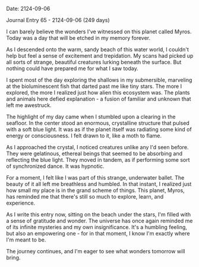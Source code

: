 Date: 2124-09-06

Journal Entry 65 - 2124-09-06 (249 days)

I can barely believe the wonders I've witnessed on this planet called Myros. Today was a day that will be etched in my memory forever.

As I descended onto the warm, sandy beach of this water world, I couldn't help but feel a sense of excitement and trepidation. My scans had picked up all sorts of strange, beautiful creatures lurking beneath the surface. But nothing could have prepared me for what I saw today.

I spent most of the day exploring the shallows in my submersible, marveling at the bioluminescent fish that darted past me like tiny stars. The more I explored, the more I realized just how alien this ecosystem was. The plants and animals here defied explanation - a fusion of familiar and unknown that left me awestruck.

The highlight of my day came when I stumbled upon a clearing in the seafloor. In the center stood an enormous, crystalline structure that pulsed with a soft blue light. It was as if the planet itself was radiating some kind of energy or consciousness. I felt drawn to it, like a moth to flame.

As I approached the crystal, I noticed creatures unlike any I'd seen before. They were gelatinous, ethereal beings that seemed to be absorbing and reflecting the blue light. They moved in tandem, as if performing some sort of synchronized dance. It was hypnotic.

For a moment, I felt like I was part of this strange, underwater ballet. The beauty of it all left me breathless and humbled. In that instant, I realized just how small my place is in the grand scheme of things. This planet, Myros, has reminded me that there's still so much to explore, learn, and experience.

As I write this entry now, sitting on the beach under the stars, I'm filled with a sense of gratitude and wonder. The universe has once again reminded me of its infinite mysteries and my own insignificance. It's a humbling feeling, but also an empowering one - for in that moment, I know I'm exactly where I'm meant to be.

The journey continues, and I'm eager to see what wonders tomorrow will bring.